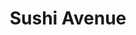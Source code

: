 ---
layout: place
title: "Sushi Avenue"
permalink: /georgia/decatur/sushi-avenue.html
stateAbbr: GA
stateName: Georgia
cityName: Decatur
place_id: ChIJfTJJFT0H9YgRKf5tWgxropE
photos:
  - name: >-
      places/ChIJfTJJFT0H9YgRKf5tWgxropE/photos/AeeoHcIfhiQHXFdBJ4ffnQlGQDGMdPF4KTW0mQ0EHeLv5ExVWJfaPNBblgKI9Bi3iz1MOYw-71QQb4z06P6Kl5Jk6F6Ci6wgALYs_rAI03ovgAZxLvDakHiL-0Z9AF9mlFMQwgLX8IxwLWgYsGlxQbpMQ54ZxC3gdOTLaNRM7NDUqCktircDETIg-GFte5pW9Uj0k3z58KSgJ6wWNwHArnmeyCqFGJA2x1SFr-0Vxn4yqd215Ho3EX54zWEOspciZqZaMIQ2tAVwBvAmfdjQg7nBUqNbFvbZ7MYpiG7_YLaBEzu8iA
    widthPx: 2016
    heightPx: 1512
    authorAttributions:
      - displayName: Sushi Avenue
        uri: https://maps.google.com/maps/contrib/116395537057849195998
        photoUri: >-
          https://lh3.googleusercontent.com/a/ACg8ocKocgSVxYMSrRiZ2ss-J_I5_sYRfHSdffUY7_9MXXDShBbcoQ=s100-p-k-no-mo
    flagContentUri: >-
      https://www.google.com/local/imagery/report/?cb_client=maps_api_places.places_api&image_key=!1e10!2sAF1QipOp6JPcuU9VQ77_f3eXMqJeg--OP6odK4dbQGzg&hl=en-US
    googleMapsUri: >-
      https://www.google.com/maps/place//data=!3m4!1e2!3m2!1sAF1QipOp6JPcuU9VQ77_f3eXMqJeg--OP6odK4dbQGzg!2e10!4m2!3m1!1s0x88f5073d1549327d:0x91a26b0c5a6dfe29
  - name: >-
      places/ChIJfTJJFT0H9YgRKf5tWgxropE/photos/AeeoHcLvISzxASHm0e98PRSOiY7iL0oW6ZxW5IsHhSJ194ONhNGMBsO7Z0daxk6SsTlpuoR7n5Em2WGwVL74Q8mtTNmvEvk_AslDUFQyAupt7py3NtMj-1I4f67GxQewetZBKT-DegE5Cxz3CBP7Ntq48lcDCXADDRcgjEJVGFIuYlnzIXRdvKj0dPEC07EGZfijrV14U-w6qm_0jzHqkaebPoeFFsEGXFXWnz80Xe5DQ4OPvwB4RHWk9OjLsWe7jZtFs2bUy3SqCEpycplyIItOziuMucvXOHppyj4HIJQN2HLxlOaf5J4O7sbXpGss9sL9pVCtlnH_1TAIO_XcAWtXCsz1IAFYAmTQCeR81cFvGIBfVfHLuIkls1Pt8f3a7DFukM989-N9RXhJIulRxAFI1aBIlgjGD3ccea-zaHmAm301Rw
    widthPx: 4032
    heightPx: 1908
    authorAttributions:
      - displayName: Sharonda Lewis
        uri: https://maps.google.com/maps/contrib/113251749574963868515
        photoUri: >-
          https://lh3.googleusercontent.com/a-/ALV-UjXtwJUrSKLZYD_p9w9Kxky2AlVufzpgGvwSwMduQZrDZh1ShJYu=s100-p-k-no-mo
    flagContentUri: >-
      https://www.google.com/local/imagery/report/?cb_client=maps_api_places.places_api&image_key=!1e10!2sCIHM0ogKEICAgIDy6bflCA&hl=en-US
    googleMapsUri: >-
      https://www.google.com/maps/place//data=!3m4!1e2!3m2!1sCIHM0ogKEICAgIDy6bflCA!2e10!4m2!3m1!1s0x88f5073d1549327d:0x91a26b0c5a6dfe29
  - name: >-
      places/ChIJfTJJFT0H9YgRKf5tWgxropE/photos/AeeoHcIazrUxxwbBlzV7--3Km7RdBfey4kp2ommS65s1BjWYLu8B6WUhOVvKjWyD_5WJGG-yz4mp5Ax3NcSjqhiQitCOlGscEN4x8G_cwnpggorxY5jIIHurPQvSw9YfAN7tquuZmNuVW5Y0Oq9roqezdy3oW-jMUckpHiFbiTRTvxOMZEQVb7mcfrpuvN5iNnmJTu2kYTdE1rnzXmXj_TOTY9XcN53q9iwDsLieJj1bxlxPxyYogPZcZAc9DnYUurn_HWcdLle0DyQJ1EJb5imOHQ2edOrFmz780PLV3o5OXAGzbZEv6ihEfVba7OJ11TBWHV0ctsriWhSqc_984GEsTGnPQMJMgAIWD2ed3eN_M1CRqn6IFutnZHuTa8rofeZ8mjnW7PZQ4NW4_MTYMgacPmMn4zOttNLl5jbF9ynxQCOeNj8xT4cUJolX3dMfyA
    widthPx: 4032
    heightPx: 2268
    authorAttributions:
      - displayName: Raj Kandaswamy
        uri: https://maps.google.com/maps/contrib/115215709040000402393
        photoUri: >-
          https://lh3.googleusercontent.com/a-/ALV-UjXcY2m03PQlsKVxmpEDPc_9bf-y1ZKCMqTgoZkAdr3n-0aqhRn2=s100-p-k-no-mo
    flagContentUri: >-
      https://www.google.com/local/imagery/report/?cb_client=maps_api_places.places_api&image_key=!1e10!2sCIABIhADycKzcQltgGfn2loADLYr&hl=en-US
    googleMapsUri: >-
      https://www.google.com/maps/place//data=!3m4!1e2!3m2!1sCIABIhADycKzcQltgGfn2loADLYr!2e10!4m2!3m1!1s0x88f5073d1549327d:0x91a26b0c5a6dfe29
  - name: >-
      places/ChIJfTJJFT0H9YgRKf5tWgxropE/photos/AeeoHcKlHgiX3Qu19P6kELbx6VMLahP0kFHdZSo7CLFlQSUsmOeajBk3o86Mx3s_EK64oCt5MIr5KjzQN_sIpaqT-EQSJARYqIire8xwVkg4gdbYvA-ZeCYdFe1fv3ITYDkp3NbUOwBKo_rWZ5TnaFXbhBCyLT_hKxIwn2lHK7XDsoyX1LeqpAFhapg7f1XmRLmRGuce6Q7wvY_UiHSDXZw2MAP0YUYAr_ppHZGjTSRx_fa70pqe-k_zo40ePCaoP6qaPN8XiA8UQwOnaz5YnFlPEmfXs8Fx9q-hIm86bUzM-snheFyIh5LJgIW5f-zJB-EUhKV8ToYjB8u6vUSVmMUUSuO0IfkrVfpsZ0_agmGkV4Zw7WsR_uRMl_zK6hP4kB_qTVuounPQxvVi5nXiMX0K_KgHBiOKbb-HwicUSFzLKVaSGg
    widthPx: 3600
    heightPx: 4800
    authorAttributions:
      - displayName: Nathan CY
        uri: https://maps.google.com/maps/contrib/106554302703073288245
        photoUri: >-
          https://lh3.googleusercontent.com/a/ACg8ocK2H9PPunQa36B06rmDOavokp_Tdh_Adthna94FSD43SNVMOw=s100-p-k-no-mo
    flagContentUri: >-
      https://www.google.com/local/imagery/report/?cb_client=maps_api_places.places_api&image_key=!1e10!2sCIHM0ogKEICAgIDT5-uaUg&hl=en-US
    googleMapsUri: >-
      https://www.google.com/maps/place//data=!3m4!1e2!3m2!1sCIHM0ogKEICAgIDT5-uaUg!2e10!4m2!3m1!1s0x88f5073d1549327d:0x91a26b0c5a6dfe29
  - name: >-
      places/ChIJfTJJFT0H9YgRKf5tWgxropE/photos/AeeoHcJPcFvJwkvS78RS6kzdVSUbAQzZG9PW37kR4Qpmb2oiAUM1J-rZb_knGGwaxhTr_206o6qJ4TSCszdvYZyX4AkRoYYMc5c3VtexKkCvad7meQRVVsFUl5HnKUVNOw_bRNLB5f4ze-ApLP4W8j60hVxQBoSvg5Qw2NbpSKXb-KuVyn27YfSgdrrXTi9SCVmrI3g3IyBWhmydvczfcIk2sOsRWYt4KezXtGEiaEyFslDnSlcaoL6ydyoHQ0Vbeo4IFFp7d0RZC2sKRKVR5Tsd0ZuhnkvX-227qdetL3rhFkAAkObVpkJBah5j0qnfiCy9Fcg8k6QU3oYurQTWJvsIcsYBH4BRQNElscCfJMneQ2E--s9uM-VXTqG68RjJVv3YyY6a63d5S92NSIexQgFW_GT5JkX7I8-EisI0go4O1R0i1Q
    widthPx: 4000
    heightPx: 3000
    authorAttributions:
      - displayName: Michelangelo Grigni
        uri: https://maps.google.com/maps/contrib/115795315320503897162
        photoUri: >-
          https://lh3.googleusercontent.com/a-/ALV-UjVJI7hAsmBqLXnxkDc9CFhDiU4m3pk-ygEwRK5TXptxCXXWwASKUQ=s100-p-k-no-mo
    flagContentUri: >-
      https://www.google.com/local/imagery/report/?cb_client=maps_api_places.places_api&image_key=!1e10!2sCIHM0ogKEICAgICf5YrwPQ&hl=en-US
    googleMapsUri: >-
      https://www.google.com/maps/place//data=!3m4!1e2!3m2!1sCIHM0ogKEICAgICf5YrwPQ!2e10!4m2!3m1!1s0x88f5073d1549327d:0x91a26b0c5a6dfe29
  - name: >-
      places/ChIJfTJJFT0H9YgRKf5tWgxropE/photos/AeeoHcLLXvLi3JtPVOhhQ8l7gEBy_FlBOG5CtS7_grj9ta53k0EMaKaieFYPl58YOENdaFlaq4ZZx7vguEuQK-z8ShxVMpIBy5Fv4FG4oJhc1-qDdFgRq4Kzp7xiMd3p1C85TiV5bElNzO1FD4z9gfDyYJmjul1nzkdaI9c7yvPi1rmphPJpWm-XJc38SI5VLgkJyyOzhl2UzUVkuF4inRKiAjqR4zKP2zmU2NZYqD739fCf6lynxAD4_a8iwf-OhNNrOY2szFFSuF0GIerX0vxwajSpD5gCX3EIE9rfnzz4w4b3B55zGbYTc5h4WzPZ6G5gpQRvLy6tXdsQUSBT2lp8JcPzhhRY-H5mp4h1HNASfXOX73BVS7BeBQJbhVDHOQabLk8YBzNiC71hfkxh2h2GoghGhClqSj80BeyenRqK4iucMYWC
    widthPx: 3600
    heightPx: 4800
    authorAttributions:
      - displayName: Nathan CY
        uri: https://maps.google.com/maps/contrib/106554302703073288245
        photoUri: >-
          https://lh3.googleusercontent.com/a/ACg8ocK2H9PPunQa36B06rmDOavokp_Tdh_Adthna94FSD43SNVMOw=s100-p-k-no-mo
    flagContentUri: >-
      https://www.google.com/local/imagery/report/?cb_client=maps_api_places.places_api&image_key=!1e10!2sCIHM0ogKEICAgIDT5-ua8gE&hl=en-US
    googleMapsUri: >-
      https://www.google.com/maps/place//data=!3m4!1e2!3m2!1sCIHM0ogKEICAgIDT5-ua8gE!2e10!4m2!3m1!1s0x88f5073d1549327d:0x91a26b0c5a6dfe29
  - name: >-
      places/ChIJfTJJFT0H9YgRKf5tWgxropE/photos/AeeoHcK6QglThyviDFuG5grWl85IlITq7uigJZlBjKZvcaPixOYU_T0FzRG5KgSDRUWQ9yK6IxA6KTWJTdBf6HJ1e_VL8U6xPriwNu0FV519o-Y0XlNe8QzrWgQXQmseK7mlyPc1s-Vs3eSKdlPlU_2X4zTpG17Zn464zNhw5j6Ef1IQEjaRP3cpUvZATA1QFtpfosTRO0niQh9jaRxI1vOlC1MwvV3zmZKX7wdxwrhlNGPv08adSIYz8uVE2d3m_s5M64BXgS8_sDXIQPHVq20RdvG1X5OcLJ4gmo39umev0SUUB5YVvUiaiStxN12KI3H_S2wsXODSRMHNnUhx64aihAbQ9xavfb6b4iz_dRyjDYOAZxsjKR095jj2sgYkdCZFj2-b6NF37VK9DvQgqkuX6JSc7txvx-B9WI8A2NYVB888BA
    widthPx: 4032
    heightPx: 3024
    authorAttributions:
      - displayName: Jerry Barrett
        uri: https://maps.google.com/maps/contrib/114824387883224901345
        photoUri: >-
          https://lh3.googleusercontent.com/a-/ALV-UjXqUX3AVXJ9qKXrF9UMs7gJDwlRMOgVxhnDp8A88k_4eOAWQ5I=s100-p-k-no-mo
    flagContentUri: >-
      https://www.google.com/local/imagery/report/?cb_client=maps_api_places.places_api&image_key=!1e10!2sCIHM0ogKEICAgIDjtq7IGg&hl=en-US
    googleMapsUri: >-
      https://www.google.com/maps/place//data=!3m4!1e2!3m2!1sCIHM0ogKEICAgIDjtq7IGg!2e10!4m2!3m1!1s0x88f5073d1549327d:0x91a26b0c5a6dfe29
  - name: >-
      places/ChIJfTJJFT0H9YgRKf5tWgxropE/photos/AeeoHcKAdvja28v-tvWtdwE9hMu4w8BzFPFlfXodEAQAP2VK7cWZnFgUXW_Ru9AOYgYC_sS1_Dm1_nzQJvgzDsDpDhRiYX-xCV4dKMKVnszys2orSJAYWYwiqsTkwTuZ12mMPEK9ubP_tR6_DykLUp0Pz7i8pFiq0SP0T0-6KdUKvrK2a31TH7Fwvt_8RYWesl1QTnp-dMCWf3VSWnW3mpsQ8mX1upj88uLQoCUclGUS5bCHR-poT9piBUu-gMw43i99IjIud0lnaHFi3HHF-PkY8_4Fg6yTxs4UHD72cx-f-G6sCHq338CKkQbngf5WUK9lqQA0hd01Dv0kVoOxsOsmTvlGoxqpLA7WjvI0MXOnX6GwDHGq7nI0S29LqgCr8pUHro5GJ7m6RxNQS_i0YTzVRRr_yf-9FfIaxvY0QceFvlTTrntt
    widthPx: 4000
    heightPx: 3000
    authorAttributions:
      - displayName: Michelangelo Grigni
        uri: https://maps.google.com/maps/contrib/115795315320503897162
        photoUri: >-
          https://lh3.googleusercontent.com/a-/ALV-UjVJI7hAsmBqLXnxkDc9CFhDiU4m3pk-ygEwRK5TXptxCXXWwASKUQ=s100-p-k-no-mo
    flagContentUri: >-
      https://www.google.com/local/imagery/report/?cb_client=maps_api_places.places_api&image_key=!1e10!2sCIHM0ogKEICAgIDPvo7KkAE&hl=en-US
    googleMapsUri: >-
      https://www.google.com/maps/place//data=!3m4!1e2!3m2!1sCIHM0ogKEICAgIDPvo7KkAE!2e10!4m2!3m1!1s0x88f5073d1549327d:0x91a26b0c5a6dfe29
  - name: >-
      places/ChIJfTJJFT0H9YgRKf5tWgxropE/photos/AeeoHcKOdAayqUgiR6tSMKcUEuaDbuG3fqaQrq9ANuoSK9SVr53dyxf758grt4-UCjiTjUkeirsNbujmPMrQVDNehkd_OcXz2opXCZ83RJHgv7PPNa8Ix4XmolMXAXttgANU8WpaiWlO3qScAuRy_gO__7i5MmacaVwlTJ6EydnLDu8n8kVYUOhF81UK9XCCGFPNeTJGLIFpYIaVo-eyrBG8vdkCrEInrr2n1OwwRRr_GAxF0uo2Oc5LZPGGf2qzhiwkb_O6-Cm54fCJd2ROq-jaK0pin1IOxM-JXo6MQ4y0rlbSCP5dfQM_kXE_yWfsPDHXlfQ_U-pAEjB1lkmMDSzJlPNqq9W141MCrrzskzvx4lKH2lKQXt8Rbc92n821I1VkJkY6SDPuz1ZCYv4uMSnPQan2g70SpHeOARPOdQIuiJ_6cw
    widthPx: 3000
    heightPx: 4000
    authorAttributions:
      - displayName: Ms. O M
        uri: https://maps.google.com/maps/contrib/117046077175622455496
        photoUri: >-
          https://lh3.googleusercontent.com/a-/ALV-UjVIVSohBIq6ro7DCjozYKgKa_DjJc0FaexfvtXBcNig64rTDaGSuQ=s100-p-k-no-mo
    flagContentUri: >-
      https://www.google.com/local/imagery/report/?cb_client=maps_api_places.places_api&image_key=!1e10!2sCIHM0ogKEICAgICLnJqIIg&hl=en-US
    googleMapsUri: >-
      https://www.google.com/maps/place//data=!3m4!1e2!3m2!1sCIHM0ogKEICAgICLnJqIIg!2e10!4m2!3m1!1s0x88f5073d1549327d:0x91a26b0c5a6dfe29
  - name: >-
      places/ChIJfTJJFT0H9YgRKf5tWgxropE/photos/AeeoHcIb9zdHufEGc3xF7qfCXqVMuqh_u7m4JQo1St_iIIoIBg1RQF1aJb8NG14eYlC0qQKNFj6WUuuzrwWBJHIrCaG5Dai6xpWuL9JUkgYVus4QJU6kWl8T_w-1UhS2YDMuS23DJu7De1KO7SUeMmhy4WKc_isxualQzAxfq7Br4UmOqc4a-QhCanZxwFuNEdow4D7XuT-HLyxCL4F5INq22VdS2wjWp54AKSISQj_NlddyNFcz203ubYudk1RtmwhV-UYHVHhe79g2uZkY_3mAyTfORzRAMR4HdVLGy8gQLb2lwRgK4V8aahs8YBPLgzl0FBkrio5fwSHECTKuKYBojnsV-5ItYVM48NssL4tHQSj5pmbVbrjISMg3WUrwf0AoJFXG4r5-MFVpK7FF8dCA3KVFdDJ6sE72Do6SfZ3l1AluPQYS
    widthPx: 3600
    heightPx: 4800
    authorAttributions:
      - displayName: Hibiki Wright
        uri: https://maps.google.com/maps/contrib/100195715758912116050
        photoUri: >-
          https://lh3.googleusercontent.com/a-/ALV-UjUsI8h5TRfILsMXZ2vZfR2DRQMVVdYheP_QY5LOOptnUH3lyjFb=s100-p-k-no-mo
    flagContentUri: >-
      https://www.google.com/local/imagery/report/?cb_client=maps_api_places.places_api&image_key=!1e10!2sCIHM0ogKEICAgICWlJWajAE&hl=en-US
    googleMapsUri: >-
      https://www.google.com/maps/place//data=!3m4!1e2!3m2!1sCIHM0ogKEICAgICWlJWajAE!2e10!4m2!3m1!1s0x88f5073d1549327d:0x91a26b0c5a6dfe29
address: 308 W Ponce de Leon Ave, Decatur, GA 30030, USA
street: 308 W Ponce de Leon Ave
city: Decatur
state: GA
zip: '30030'
country: USA
neighborhood: Downtown Decatur
latitude: '33.775215'
longitude: '-84.300194'
accessibility_options:
  wheelchairAccessibleParking: true
  wheelchairAccessibleEntrance: true
  wheelchairAccessibleRestroom: true
  wheelchairAccessibleSeating: true
business_status: OPERATIONAL
name: Sushi Avenue
google_maps_links:
  directionsUri: >-
    https://www.google.com/maps/dir//''/data=!4m7!4m6!1m1!4e2!1m2!1m1!1s0x88f5073d1549327d:0x91a26b0c5a6dfe29!3e0
  placeUri: https://maps.google.com/?cid=10494067782527614505
  writeAReviewUri: >-
    https://www.google.com/maps/place//data=!4m3!3m2!1s0x88f5073d1549327d:0x91a26b0c5a6dfe29!12e1
  reviewsUri: >-
    https://www.google.com/maps/place//data=!4m4!3m3!1s0x88f5073d1549327d:0x91a26b0c5a6dfe29!9m1!1b1
  photosUri: >-
    https://www.google.com/maps/place//data=!4m3!3m2!1s0x88f5073d1549327d:0x91a26b0c5a6dfe29!10e5
primary_type: Japanese Restaurant
opening_hours:
  regular: null
  current: null
secondary_opening_hours:
  regular:
    weekdayDescriptions: null
    type: null
  current:
    weekdayDescriptions: null
    type: null
phone: null
price_level: null
price_range: null
rating: null
rating_count: 0
website: null
description: null
reviews: null
parking_options: null
payment_options: null
allow_dogs: null
curbside_pickup: null
delivery: null
dine_in: null
good_for_children: null
good_for_groups: null
good_for_sports: null
live_music: null
menu_for_children: null
outdoor_seating: null
reservable: null
restroom: null
serves_beer: null
serves_breakfast: null
serves_brunch: null
serves_cocktails: null
serves_coffee: null
serves_dinner: null
serves_dessert: null
serves_lunch: null
serves_vegetarian_food: null
serves_wine: null
takeout: null

---